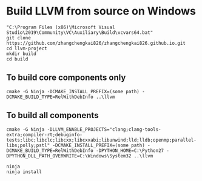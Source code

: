 # Build LLVM from source on Windows

    "C:\Program Files (x86)\Microsoft Visual Studio\2019\Community\VC\Auxiliary\Build\vcvars64.bat"
    git clone https://github.com/zhangchengkai826/zhangchengkai826.github.io.git
    cd llvm-project
    mkdir build
    cd build

## To build core components only
    cmake -G Ninja -DCMAKE_INSTALL_PREFIX=(some path) -DCMAKE_BUILD_TYPE=RelWithDebInfo ..\llvm
## To build all components
    cmake -G Ninja -DLLVM_ENABLE_PROJECTS="clang;clang-tools-extra;compiler-rt;debuginfo-tests;libc;libclc;libcxx;libcxxabi;libunwind;lld;lldb;openmp;parallel-libs;polly;pstl" -DCMAKE_INSTALL_PREFIX=(some path) -DCMAKE_BUILD_TYPE=RelWithDebInfo -DPYTHON_HOME=C:\Python27 -DPYTHON_DLL_PATH_OVERWRITE=C:\Windows\System32 ..\llvm
    
    ninja
    ninja install